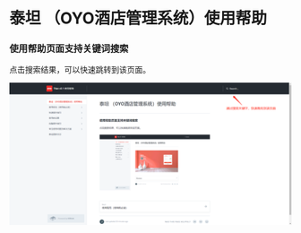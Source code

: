 # 泰坦 （OYO酒店管理系统）使用帮助

### 使用帮助页面支持关键词搜索

点击搜索结果，可以快速跳转到该页面。

![](.gitbook/assets/image%20%28164%29.png)


